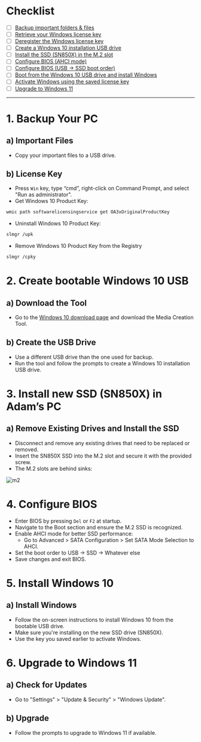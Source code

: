 # Checklist

- [ ]  [Backup important folders & files](#1-backup-your-pc)
- [ ]  [Retrieve your Windows license key](#b-license-key)
- [ ]  [Deregister the Windows license key](#b-license-key)
- [ ]  [Create a Windows 10 installation USB drive](#2-create-bootable-windows-10-usb)
- [ ]  [Install the SSD (SN850X) in the M.2 slot](#3-install-new-ssd-sn850x-in-adams-pc)
- [ ]  [Configure BIOS (AHCI mode)](#4-configure-bios)
- [ ]  [Configure BIOS (USB -> SSD boot order)](#4-configure-bios)
- [ ]  [Boot from the Windows 10 USB drive and install Windows](#5-install-windows-10)
- [ ]  [Activate Windows using the saved license key](#5-install-windows-10)
- [ ]  [Upgrade to Windows 11](#6-upgrade-to-windows-11)

---
# 1. Backup Your PC

## a) Important Files
- Copy your important files to a USB drive.

## b) License Key
- Press `Win` key, type “cmd”, right-click on Command Prompt, and select "Run as administrator".
- Get Windows 10 Product Key:
```bash
wmic path softwarelicensingservice get OA3xOriginalProductKey
```
- Uninstall Windows 10 Product Key:
```bash
slmgr /upk
```
- Remove Windows 10 Product Key from the Registry
```bash
slmgr /cpky
```

# 2. Create bootable Windows 10 USB

## a) Download the Tool
- Go to the [Windows 10 download page](https://www.microsoft.com/software-download/windows10) and download the Media Creation Tool.

## b) Create the USB Drive
- Use a different USB drive than the one used for backup.
- Run the tool and follow the prompts to create a Windows 10 installation USB drive.

# 3. Install new SSD (SN850X) in Adam’s PC

## a) Remove Existing Drives and Install the SSD
- Disconnect and remove any existing drives that need to be replaced or removed.
- Insert the SN850X SSD into the M.2 slot and secure it with the provided screw.
- The M.2 slots are behind sinks:

![m2](https://i.ibb.co/GM8S2Tv/M2.jpg)

# 4. Configure BIOS

- Enter BIOS by pressing `Del` or `F2` at startup.
- Navigate to the Boot section and ensure the M.2 SSD is recognized.
- Enable AHCI mode for better SSD performance:
    - Go to Advanced > SATA Configuration > Set SATA Mode Selection to AHCI.
- Set the boot order to USB -> SSD -> Whatever else
- Save changes and exit BIOS.

# 5. Install Windows 10

## a) Install Windows
- Follow the on-screen instructions to install Windows 10 from the bootable USB drive.
- Make sure you're installing on the new SSD drive (SN850X).
- Use the key you saved earlier to activate Windows.

# 6. Upgrade to Windows 11

## a) Check for Updates
- Go to "Settings" > "Update & Security" > "Windows Update".

## b) Upgrade
- Follow the prompts to upgrade to Windows 11 if available.
